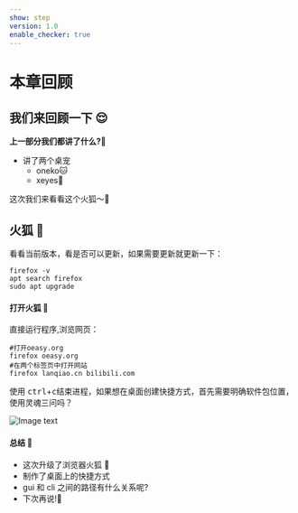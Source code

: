 ```yaml
---
show: step
version: 1.0
enable_checker: true
---
```


# 本章回顾

## 我们来回顾一下 😌

**上一部分我们都讲了什么?**🤔

- 讲了两个桌宠
  - oneko🐱
  - xeyes👀

这次我们来看看这个火狐～🦊

## 火狐 🦊

看看当前版本，看是否可以更新，如果需要更新就更新一下：

```shell
firefox -v
apt search firefox
sudo apt upgrade
```

#### 打开火狐 🦊

直接运行程序,浏览网页：

```shell
#打开oeasy.org
firefox oeasy.org
#在两个标签页中打开网站
firefox lanqiao.cn bilibili.com
```

使用 <kbd>ctrl</kbd>+<kbd>c</kbd>结束进程，如果想在桌面创建快捷方式，首先需要明确软件包位置，使用灵魂三问吗？

![Image text](https://labfile.oss.aliyuncs.com/courses/2712/laucher.png)

#### 总结 🤨

- 这次升级了浏览器火狐 🦊
- 制作了桌面上的快捷方式
- gui 和 cli 之间的路径有什么关系呢?
- 下次再说!👋
